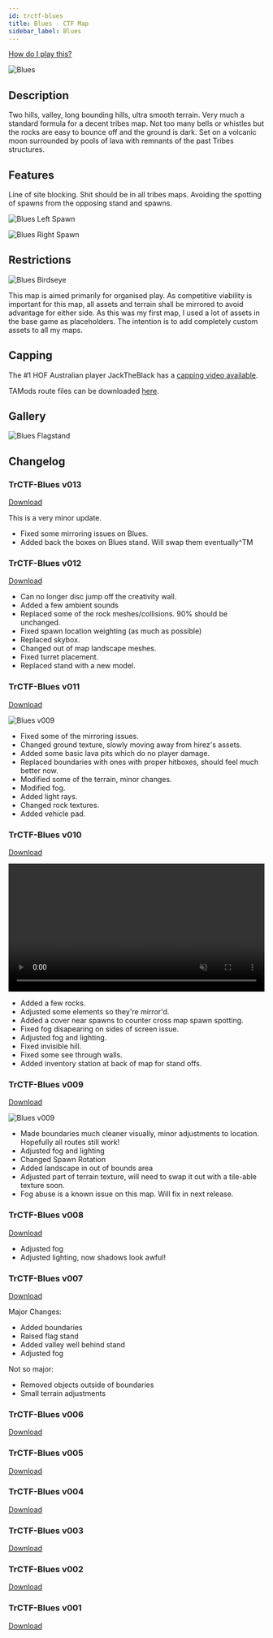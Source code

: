 ```yaml
---
id: trctf-blues
title: Blues - CTF Map
sidebar_label: Blues
---
```

[How do I play this?](../guide-install-setup.md#playing-community-maps)

![Blues](/img/maps/blues-bases.png)

## Description 
Two hills, valley, long bounding hills, ultra smooth terrain. Very much a standard formula for a decent tribes map. Not too many bells or whistles but the rocks are easy to bounce off and the ground is dark. Set on a volcanic moon surrounded by pools of lava with remnants of the past Tribes structures.

## Features
Line of site blocking. Shit should be in all tribes maps. Avoiding the spotting of spawns from the opposing stand and spawns.

![Blues Left Spawn](/img/maps/blues-left.png)

![Blues Right Spawn](/img/maps/blues-right.png)

## Restrictions
![Blues Birdseye](/img/maps/blues-birdseye.png)

This map is aimed primarily for organised play.
As competitive viability is important for this map, all assets and terrain shall be mirrored to avoid advantage for either side.
As this was my first map, I used a lot of assets in the base game as placeholders. The intention is to add completely custom assets to all my maps.

## Capping
<!-- TODO Update with link to map specific capping guide. -->
The #1 HOF Australian player JackTheBlack has a [capping video available](https://youtu.be/I_VKMFYgrgA).

TAMods route files can be downloaded [here](/routes/jacktheblacks-blues-routes.zip).

## Gallery
![Blues Flagstand](/img/maps/blues-flagstand.png)

## Changelog
### TrCTF-Blues v013
[Download](https://drive.google.com/file/d/1gzeW_rplraKDo1tXjpLsAyujoesf2P1s/view?usp=sharing)

This is a very minor update. 

- Fixed some mirroring issues on Blues. 
- Added back the boxes on Blues stand. Will swap them eventually^TM

### TrCTF-Blues v012
[Download](https://drive.google.com/file/d/1mNzh4lqcJGqVzWOkowzgzgqrDTZbsUfS/view?usp=sharing)

- Can no longer disc jump off the creativity wall.
- Added a few ambient sounds
- Replaced some of the rock meshes/collisions. 90% should be unchanged.
- Fixed spawn location weighting (as much as possible)
- Replaced skybox.
- Changed out of map landscape meshes.
- Fixed turret placement.
- Replaced stand with a new model.

### TrCTF-Blues v011
[Download](https://drive.google.com/file/d/1iOdO28uRDKi5UCNfz_FIhkorbWK83ZfJ/view?usp=sharing)

![Blues v009](/img/maps/blues-v011.jpeg)

- Fixed some of the mirroring issues.
- Changed ground texture, slowly moving away from hirez's assets.
- Added some basic lava pits which do no player damage.
- Replaced boundaries with ones with proper hitboxes, should feel much better now.
- Modified some of the terrain, minor changes.
- Modified fog.
- Added light rays.
- Changed rock textures.
- Added vehicle pad.

### TrCTF-Blues v010
[Download](https://drive.google.com/file/d/1pBwrY_hEKQGklYoU__fd_gHmdFD308BQ/view?usp=sharing)

<video width="100%" height="auto" autoplay="true" muted loop preload="metadata">
  <source src="/video/blues-v010.webm" type="video/webm"></source>Your browser does not support .webm video.
</video>

- Added a few rocks.
- Adjusted some elements so they're mirror'd.
- Added a cover near spawns to counter cross map spawn spotting.
- Fixed fog disapearing on sides of screen issue.
- Adjusted fog and lighting.
- Fixed invisible hill.
- Fixed some see through walls.
- Added inventory station at back of map for stand offs.

### TrCTF-Blues v009
[Download](https://drive.google.com/file/d/1lvU9RgR03h1CfLh5Z00ipA84i8Vp2d5Y/view?usp=sharing)

![Blues v009](/img/maps/blues-v009.png)

- Made boundaries much cleaner visually, minor adjustments to location. Hopefully all routes still work!
- Adjusted fog and lighting
- Changed Spawn Rotation
- Added landscape in out of bounds area
- Adjusted part of terrain texture, will need to swap it out with a tile-able texture soon.
- Fog abuse is a known issue on this map. Will fix in next release.

### TrCTF-Blues v008
[Download](https://drive.google.com/file/d/1EVVhYbJNifpjH6mllB0kitl2XpQKN1xk/view?usp=sharing)

- Adjusted fog
- Adjusted lighting, now shadows look awful!

### TrCTF-Blues v007
[Download](https://drive.google.com/file/d/1fnwgR-28_YoI3e8hb2IikGw7_enwzHyu/view?usp=sharing)

Major Changes:
- Added boundaries
- Raised flag stand
- Added valley well behind stand
- Adjusted fog

Not so major:
- Removed objects outside of boundaries
- Small terrain adjustments

### TrCTF-Blues v006
[Download](https://drive.google.com/file/d/1cr7IT5rLMfH2m4z1-4vJ5x-5-KITE9bE/view?usp=sharing)

### TrCTF-Blues v005
[Download](https://drive.google.com/file/d/1P5WQEgPoSDTkMMHrpd50H6UcMnLsKtNC/view?usp=sharing)

### TrCTF-Blues v004
[Download](https://drive.google.com/file/d/1RMHMTiFlvxnL-Rv-IZ4yY2lalQuTvCgp/view?usp=sharing)

### TrCTF-Blues v003
[Download](https://drive.google.com/file/d/1yBwCkZgI_dS_ebkx1jBCCXOfHMX4bK7f/view?usp=sharing)

### TrCTF-Blues v002
[Download](https://drive.google.com/file/d/1-tp4M4vKpvhJ4f2H8bcTyVlfXyVq_1zf/view?usp=sharing)

### TrCTF-Blues v001
[Download](https://drive.google.com/file/d/1tdnrwPCzs0ZWG5WvK2qYft4_DLd89dec/view?usp=sharing)